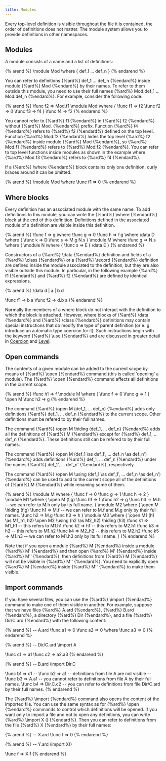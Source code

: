 ```yaml
---
title: Modules
---
```


Every top-level definition is visible throughout the file it is contained, the order of definitions does not matter.
The module system allows you to provide definitions in other namespaces.

## Modules

A module consists of a name and a list of definitions:

{% arend %}
\module Mod \where {
  def_1
  ...
  def_n
}
{% endarend %}

You can refer to definitions {%ard%} def_1 ... def_n {%endard%} inside module {%ard%} Mod {%endard%} by their names.
To refer to them outside this module, you need to use their full names {%ard%} Mod.def_1 ... Mod.def_n {%endard%}.
For example, consider the following code:

{% arend %}
\func f2 => Mod.f1
\module Mod \where {
  \func f1 => f2
  \func f2 => 0
  \func f3 => f4
}
\func f4 => f2
{% endarend %}

You cannot refer to {%ard%} f1 {%endard%} in {%ard%} f2 {%endard%} without {%ard%} Mod. {%endard%} prefix.
Function {%ard%} f4 {%endard%} refers to {%ard%} f2 {%endard%} defined on the top level.
Function {%ard%} Mod.f2 {%endard%} hides the top level {%ard%} f2 {%endard%} inside module {%ard%} Mod {%endard%}, so {%ard%} Mod.f1 {%endard%} refers to {%ard%} Mod.f2 {%endard%}.
You can refer to top level functions inside modules as shown in the example where {%ard%} Mod.f3 {%endard%} refers to {%ard%} f4 {%endard%}.

If a {%ard%} \where {%endard%} block contains only one definition, curly braces around it can be omitted.

{% arend %}
\module Mod \where
  \func f1 => 0
{% endarend %}

## Where blocks

Every definition has an associated module with the same name.
To add definitions to this module, you can write the {%ard%} \where {%endard%} block at the end of this definition.
Definitions defined in the associated module of a definition are visible inside this definition.

{% arend %}
\func f => g \where \func g => 0
\func h => f.g \where
  \data D \where {
    \func k => D
    \func s => M.g.N.s
  }
\module M \where
  \func g => N.s \where {
    \module N \where {
      \func s => E
    }
    \data E
  }
{% endarend %}

Constructors of a {%ard%} \data {%endard%} definition and fields of a {%ard%} \class {%endard%} or a {%ard%} \record {%endard%} definition are defined inside the module associated to the definition, but they are also visible outside this module.
In particular, in the following example {%ard%} f1 {%endard%} and {%ard%} f2 {%endard%} are defined by identical expressions.

{% arend %}
\data d
  | a
  | b d

\func f1 => b a
\func f2 => d.b a
{% endarend %}

Normally the members of a where block do not interact with the definition to which the block is attached.
However, where blocks of {%ard%} \data {%endard%} and {%ard%} \class {%endard%} definitions may contain special instructions that do modify the type of parent definition
 (or e. g. introduce an automatic type coercion for it). 
Such instructions begin with the keyword {%ard%} \use {%endard%} and are discussed in greater detail in [Coercion](coercion) and [Level](level).

## Open commands

The contents of a given module can be added to the current scope by means of {%ard%} \open {%endard%} command (this is called 'opening' a module).
The {%ard%} \open {%endard%} command affects all definitions in the current scope.

{% arend %}
\func h1 => f
\module M \where {
  \func f => 0
  \func g => 1
}
\open M
\func h2 => g
{% endarend %}

The command {%ard%} \open M (def_1, ... def_n) {%endard%} adds only definitions {%ard%} def_1, ... def_n {%endard%} to the current scope.
Other definitions must be refered to by their full names.

The command {%ard%} \open M \hiding (def_1, ... def_n) {%endard%} adds all the definitions of {%ard%} M {%endard%} except for {%ard%} def_1, ... def_n {%endard%}.
These definitions still can be refered to by their full names.

The command {%ard%} \open M (def_1 \as def_1', ... def_n \as def_n') {%endard%} adds definitions {%ard%} def_1, ... def_n {%endard%} under the names {%ard%} def_1', ... def_n' {%endard%}, respectively.

The command {%ard%} \open M \using (def_1 \as def_1', ... def_n \as def_n') {%endard%} can be used to add to the current scope all of the definitions of {%ard%} M {%endard%} while renaming some of them.

{% arend %}
\module M \where {
  \func f => 0
  \func g => 1
  \func h => 2
}
\module M1 \where {
  \open M (f,g)
  \func h1 => f
  \func h2 => g
  \func h3 => M.h -- we can refer to M.h only by its full name.
}
\module M2 \where {
  \open M \hiding (f,g)
  \func h1 => M.f -- we can refer to M.f and M.g only by their full names.
  \func h2 => M.g
  \func h3 => h
}
\module M3 \where {
  \open M1 (h1 \as M1_h1, h2)
  \open M2 \using (h2 \as M2_h2) \hiding (h3)
  \func k1 => M1_h1 -- this refers to M1.h1
  \func k2 => h1 -- this refers to M2.h1
  \func k3 => h2 -- this refers to M1.h2
  \func k4 => M2_h2 -- this refers to M2.h2
  \func k5 => M1.h3 -- we can refer to M1.h3 only by its full name.
}
{% endarend %}

Note that if you open a module {%ard%} M {%endard%} inside a module {%ard%} M' {%endard%} and then open {%ard%} M' {%endard%} inside {%ard%} M'' {%endard%}, then definitions from {%ard%} M {%endard%} will not be visible in {%ard%} M'' {%endard%}.
You need to explicitly open {%ard%} M {%endard%} inside {%ard%} M'' {%endard%} to make them visible.

## Import commands

If you have several files, you can use the {%ard%} \import {%endard%} command to make one of them visible in another.
For example, suppose that we have files {%ard%} A.ard {%endard%}, {%ard%} B.ard {%endard%}, a directory {%ard%} Dir {%endard%}, and a file {%ard%} Dir/C.ard {%endard%} with the following content:

{% arend %}
-- A.ard
\func a1 => 0
\func a2 => 0
  \where \func a3 => 0
{% endarend %}

{% arend %}
-- Dir/C.ard
\import A

\func c1 => a1
\func c2 => a2.a3
{% endarend %}

{% arend %}
-- B.ard
\import Dir.C

\func b1 => c1
-- \func b2 => a1 -- definitions from file A are not visible
-- \func b3 => A.a1 -- you cannot refer to definitions from file A by their full names.
\func b4 => Dir.C.c2 -- you can refer to definitions from file Dir/C.ard by their full names.
{% endarend %}

The {%ard%} \import {%endard%} command also opens the content of the imported file.
You can use the same syntax as for {%ard%} \open {%endard%} commands to control which definitions will be opened.
If you want only to import a file and not to open any definitions, you can write {%ard%} \import X () {%endard%}.
Then you can refer to definitions from the file {%ard%} X {%endard%} by their full names:

{% arend %}
-- X.ard
\func f => 0
{% endarend %}

{% arend %}
-- Y.ard
\import X()

\func f => X.f
{% endarend %}
